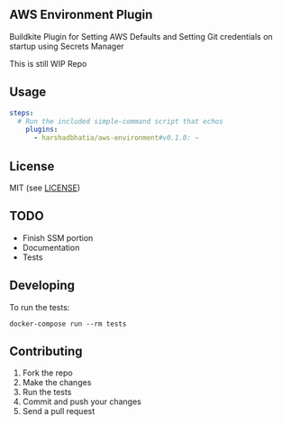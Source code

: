 ## AWS Environment Plugin

Buildkite Plugin for Setting AWS Defaults and Setting Git credentials on startup using Secrets Manager

This is still WIP Repo


## Usage

```yml
steps:
  # Run the included simple-command script that echos
    plugins:
      - harshadbhatia/aws-environment#v0.1.0: ~

```

## License

MIT (see [LICENSE](LICENSE))


## TODO 

- Finish SSM portion
- Documentation
- Tests

## Developing

To run the tests:

```shell
docker-compose run --rm tests
```

## Contributing

1. Fork the repo
2. Make the changes
3. Run the tests
4. Commit and push your changes
5. Send a pull request